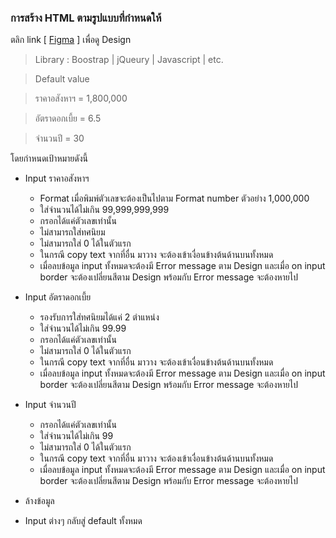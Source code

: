 ### การสร้าง HTML ตามรูปแบบที่กำหนดให้

ตลิก link \[ [Figma](https://www.figma.com/design/cLKdrG7KzQB65UygvLbNSu/Dev-Test?node-id=0-1&t=uEazXJLpPeHycSv3-0) \] เพื่อดู Design
> Library : Boostrap | jQueury | Javascript | etc.

> Default value

> ราคาอสังหาฯ = 1,800,000

> อัตราดอกเบี้ย = 6.5

> จำนวนปี = 30

โดยกำหนดเป้าหมายดังนี้
* Input ราคาอสังหาฯ
  * Format เมื่อพิมพ์ตัวเลขจะต้องเป็นไปตาม Format number ตัวอย่าง 1,000,000
  * ใส่จำนวนได้ไม่เกิน 99,999,999,999
  * กรอกได้แค่ตัวเลขเท่านั้น
  * ไม่สามารถใส่ทศนิยม
  * ไม่สามารถใส่ 0 ได้ในตัวแรก
  * ในกรณี copy text จากที่อื่น มาวาง จะต้องเข้าเงื่อนข้างต้นด้านบนทั้งหมด
  * เมื่อลบข้อมูล input ทั้งหมดจะต้องมี Error message ตาม Design และเมื่อ on input border จะต้องเปลี่ยนสีตาม Design พร้อมกับ Error message จะต้องหายไป
* Input อัตราดอกเบี้ย
  * รองรับการใส่ทศนิยมได้แค่ 2 ตำแหน่ง
  * ใส่จำนวนได้ไม่เกิน 99.99
  * กรอกได้แค่ตัวเลขเท่านั้น
  * ไม่สามารถใส่ 0 ได้ในตัวแรก
  * ในกรณี copy text จากที่อื่น มาวาง จะต้องเข้าเงื่อนข้างต้นด้านบนทั้งหมด
  * เมื่อลบข้อมูล input ทั้งหมดจะต้องมี Error message ตาม Design และเมื่อ on input border จะต้องเปลี่ยนสีตาม Design พร้อมกับ Error message จะต้องหายไป
* Input จำนวนปี
  * กรอกได้แค่ตัวเลขเท่านั้น
  * ใส่จำนวนได้ไม่เกิน 99
  * ไม่สามารถใส่ 0 ได้ในตัวแรก
  * ในกรณี copy text จากที่อื่น มาวาง จะต้องเข้าเงื่อนข้างต้นด้านบนทั้งหมด
  * เมื่อลบข้อมูล input ทั้งหมดจะต้องมี Error message ตาม Design และเมื่อ on input border จะต้องเปลี่ยนสีตาม Design พร้อมกับ Error message จะต้องหายไป

 * ล้างข้อมูล
  * Input ต่างๆ กลับสู่ default ทั้งหมด
